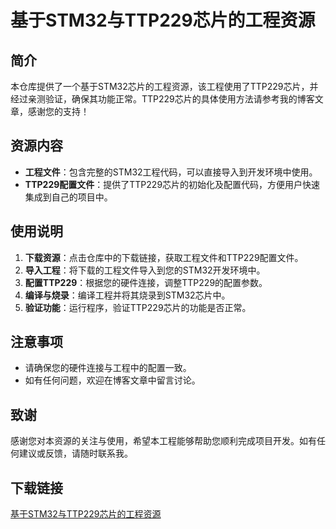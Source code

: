 # 基于STM32与TTP229芯片的工程资源

## 简介
本仓库提供了一个基于STM32芯片的工程资源，该工程使用了TTP229芯片，并经过亲测验证，确保其功能正常。TTP229芯片的具体使用方法请参考我的博客文章，感谢您的支持！

## 资源内容
- **工程文件**：包含完整的STM32工程代码，可以直接导入到开发环境中使用。
- **TTP229配置文件**：提供了TTP229芯片的初始化及配置代码，方便用户快速集成到自己的项目中。

## 使用说明
1. **下载资源**：点击仓库中的下载链接，获取工程文件和TTP229配置文件。
2. **导入工程**：将下载的工程文件导入到您的STM32开发环境中。
3. **配置TTP229**：根据您的硬件连接，调整TTP229的配置参数。
4. **编译与烧录**：编译工程并将其烧录到STM32芯片中。
5. **验证功能**：运行程序，验证TTP229芯片的功能是否正常。

## 注意事项
- 请确保您的硬件连接与工程中的配置一致。
- 如有任何问题，欢迎在博客文章中留言讨论。

## 致谢
感谢您对本资源的关注与使用，希望本工程能够帮助您顺利完成项目开发。如有任何建议或反馈，请随时联系我。

## 下载链接

[基于STM32与TTP229芯片的工程资源](https://pan.quark.cn/s/e2ccb6a7f8f3)